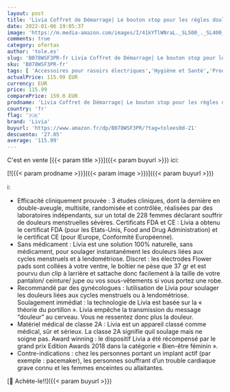 ```yaml
---
layout: post
title: 'Livia Coffret de Démarrage| Le bouton stop pour les règles douloureuses| Soulagement des douleurs menstruelles et d endométriose| sans médicament| recommandé par des gynécologues'
date: 2022-01-06 19:05:37
image: 'https://m.media-amazon.com/images/I/41kYTlWNraL._SL500_._SL400_.jpg'
comments: true
category: ofertas
author: 'tole.es'
slug: 'B078WSF3PR-fr Livia Coffret de Démarrage| Le bouton stop pour les règles...'
sku: 'B078WSF3PR-fr'
tags: [ 'Accessoires pour rasoirs électriques','Hygiène et Santé','Produits d’hygiène et de soins intimes','Rasage et Épilation','Rasoirs électriques et accessoires','livia', ]
actualPrice: 115.99 EUR
currency: EUR
price: 115.99
comparePrice: 159.0 EUR
prodname: 'Livia Coffret de Démarrage| Le bouton stop pour les règles douloureuses| Soulagement des douleurs menstruelles et d endométriose| sans médicament| recommandé par des gynécologues'
country: 'fr'
flag: '🇫🇷'
brand: 'Livia'
buyurl: 'https://www.amazon.fr/dp/B078WSF3PR/?tag=tolees0d-21'
descuento: '27.05'
average: '115.99'
---
```


C'est en vente [{{< param title >}}]({{< param buyurl >}}) ici:

[![{{< param prodname >}}]({{< param image >}})]({{< param buyurl >}})

ℹ️:

- Efficacité cliniquement prouvée : 3 études cliniques, dont la dernière en double-aveugle, multisite, randomisée et contrôlée, réalisées par des laboratoires indépendants, sur un total de 228 femmes déclarant souffrir de douleurs menstruelles sévères. Certificats FDA et CE : Livia a obtenu le certificat FDA (pour les Etats-Unis, Food and Drug Administration) et le certificat CE (pour lEurope, Conformité Européenne).
- Sans médicament : Livia est une solution 100% naturelle, sans médicament, pour soulager instantanément les douleurs liées aux cycles menstruels et à lendométriose. Discret : les électrodes Flower pads sont collées à votre ventre, le boîtier ne pèse que 37 gr et est pourvu dun clip à larrière et sattache donc facilement à la taille de votre pantalon/ ceinture/ jupe ou vos sous-vêtements si vous portez une robe.
- Recommandé par des gynécologues : lutilisation de Livia pour soulager les douleurs liées aux cycles menstruels ou à lendométriose. Soulagement immédiat : la technologie de Livia est basée sur la « théorie du portillon ». Livia empêche la transmission du message “douleur” au cerveau. Vous ne ressentez donc plus la douleur.
- Matériel médical de classe 2A : Livia est un appareil classé comme médical, sûr et sérieux. La classe 2A signifie quil soulage mais ne soigne pas. Award winning : le dispositif Livia a été récompensé par le grand prix Edition Awards 2018 dans la catégorie « Bien-être féminin ».
- Contre-indications : chez les personnes portant un implant actif (par exemple : pacemaker), les personnes souffrant d’un trouble cardiaque grave connu et les femmes enceintes ou allaitantes.

[🛒 Achète-le!!]({{< param buyurl >}})
